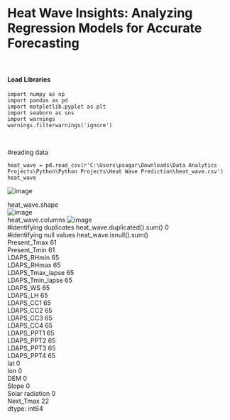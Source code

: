 # Heat Wave Insights: Analyzing Regression Models for Accurate Forecasting

<br/>

#### Load Libraries
```{r}
import numpy as np
import pandas as pd
import matplotlib.pyplot as plt
import seaborn as sns
import warnings
warnings.filterwarnings('ignore')
```
<br/>

#reading data
```{r}
heat_wave = pd.read_csv(r'C:\Users\psagar\Downloads\Data Analytics Projects\Python\Python Projects\Heat Wave Prediction\heat_wave.csv')
heat_wave
```
![image](https://github.com/user-attachments/assets/65477020-3749-4231-b00e-6aff9dee0e10)


heat_wave.shape
<br/>
![image](https://github.com/user-attachments/assets/3423d878-e14d-4bf7-9469-6fd2d58cceb8)
<br/>
heat_wave.columns
![image](https://github.com/user-attachments/assets/d982e380-e697-497a-83e6-dbeb30637714)
<br/>
#identifying duplicates
heat_wave.duplicated().sum()
0
<br/>
#identifying null values
heat_wave.isnull().sum()
<br/>
Present_Tmax        61
<br/>
Present_Tmin        61
<br/>
LDAPS_RHmin         65
<br/>
LDAPS_RHmax         65
<br/>
LDAPS_Tmax_lapse    65
<br/>
LDAPS_Tmin_lapse    65
<br/>
LDAPS_WS            65
<br/>
LDAPS_LH            65
<br/>
LDAPS_CC1           65
<br/>
LDAPS_CC2           65
<br/>
LDAPS_CC3           65
<br/>
LDAPS_CC4           65
<br/>
LDAPS_PPT1          65
<br/>
LDAPS_PPT2          65
<br/>
LDAPS_PPT3          65
<br/>
LDAPS_PPT4          65
<br/>
lat                  0
<br/>
lon                  0
<br/>
DEM                  0
<br/>
Slope                0
<br/>
Solar radiation      0
<br/>
Next_Tmax           22
<br/>
dtype: int64
<br/>



